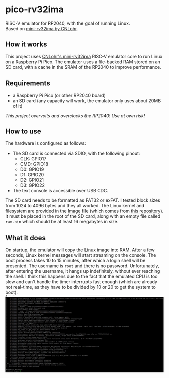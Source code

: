 # pico-rv32ima
RISC-V emulator for RP2040, with the goal of running Linux.\
Based on [mini-rv32ima by CNLohr](https://github.com/cnlohr/mini-rv32ima).

## How it works
This project uses [CNLohr's mini-rv32ima](https://github.com/cnlohr/mini-rv32ima) RISC-V emulator core to run Linux on a Raspberry Pi Pico. The emulator uses a file-backed RAM stored on an SD card, with a cache in the SRAM of the RP2040 to improve performance. 

## Requirements 
- a Raspberry Pi Pico (or other RP2040 board)
- an SD card (any capacity will work, the emulator only uses about 20MB of it)

_This project overvolts and overclocks the RP2040! Use at own risk!_
## How to use
The hardware is configured as follows:
- The SD card is connected via SDIO, with the following pinout:
    - CLK: GPIO17
    - CMD: GPIO18
    - D0:  GPIO19
    - D1:  GPIO20
    - D2:  GPIO21
    - D3:  GPIO22
- The text console is accessible over USB CDC. 

The SD card needs to be formatted as FAT32 or exFAT. I tested block sizes from 1024 to 4096 bytes and they all worked. The Linux kernel and filesystem are provided in the [Image](Image) file (which comes from [this repository](https://github.com/cnlohr/mini-rv32ima-images)). It must be placed in the root of the SD card, along with an empty file called `ram.bin` which should be at least 16 megabytes in size.

## What it does
On startup, the emulator will copy the Linux image into RAM. After a few seconds, Linux kernel messages will start streaming on the console. The boot process takes 10 to 15 minutes, after which a login shell will be presented. The username is `root` and there is no password. Unfortunately, after entering the username, it hangs up indefinitely, without ever reaching the shell. I think this happens due to the fact that the emulated CPU is too slow and can't handle the timer interrupts fast enough (which are already not real-time, as they have to be divided by 10 or 20 to get the system to boot).
![Console boot log](buildrootLogin.jpg)